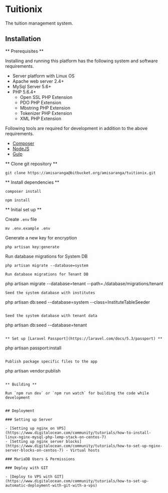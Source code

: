 # Tuitionix

The tuition management system.

## Installation

** Prerequisites **

Installing and running this platform has the following system and software requirements.

 - Server platform with Linux OS
 - Apache web server 2.4+
 - MySql Server 5.6+
 - PHP 5.6.4+
   - Open SSL PHP Extension
   - PDO PHP Extension
   - Mbstring PHP Extension
   - Tokenizer PHP Extension
   - XML PHP Extension

Following tools are required for development in addition to the above requirements.

 - [Composer](https://getcomposer.org)
 - [NodeJS](https://nodejs.org)
 - [Gulp](https://github.com/gulp)

** Clone git repository **

```
git clone https://amisaranga@bitbucket.org/amisaranga/tuitionix.git
```

** Install dependencies **

```
composer install
```
```
npm install
```

** Initial set up **

Create `.env` file
```
mv .env.example .env
```

Generate a new key for encryption
```
php artisan key:generate
```

Run database migrations for System DB
```
php artisan migrate --database=system

Run database migrations for Tenant DB
```
php artisan migrate --database=tenant --path=./database/migrations/tenant
```
Seed the system database with institutes
```
php artisan db:seed --database=system --class=InstituteTableSeeder
```

Seed the system database with tenant data
```
php artisan db:seed --database=tenant
```

** Set up [Laravel Passport](https://laravel.com/docs/5.3/passport) **

```
php artisan passport:install
```

Publish package specific files to the app
```
php artisan vendor:publish
```

** Building **

Run `npm run dev` or `npm run watch` for building the code while development


## Deployment

### Setting up Server

- [Setting up nginx on VPS](https://www.digitalocean.com/community/tutorials/how-to-install-linux-nginx-mysql-php-lemp-stack-on-centos-7)
- [Setting up nginx server blocks](https://www.digitalocean.com/community/tutorials/how-to-set-up-nginx-server-blocks-on-centos-7) - Virtual hosts

### MariaDB Users & Permissions

### Deploy with GIT

- [Deploy to VPS with GIT](https://www.digitalocean.com/community/tutorials/how-to-set-up-automatic-deployment-with-git-with-a-vps)
